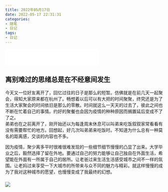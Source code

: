 ```yaml
---
title: 2022年05月17日
date: 2022-05-17 22:31:31
categories:
- 随笔
- 日记
tags:
- 日记
---
```


<iframe frameborder="no" border="0" marginwidth="0" marginheight="0" width=298 height=52 src="//music.163.com/outchain/player?type=2&id=1846568891&auto=1&height=32"></iframe>

## 离别难过的思绪总是在不经意间发生  

今天又一位好友离开了，回忆过往的日子是那么的短暂。仿佛就是在前几天一起聚会，得知大家原来都在杭州了。畅想着以后可以有大把的时间聚聚，终究还是为了生活大家聚会的时间依旧是那么的零散。时间就这么一天天的过去了，彼此之间也不断在忙着自己的事情。约好的聚餐也会因为疫情的种种原因而搁置延后变成不了了之。  
弟弟也在之前离开了，刚开始还以为每逢周末休息可以叫弟来吃饭叙叙家常看看有没有需要帮忙的地方。回想起，好几次叫弟弟来吃饭时。不知道为什么总有一种莫名的距离感，交谈的内容也不多。




因为疫情，聚少离多平时很难很难发现的一些细节细节慢慢的凸显了出来。大学毕业之后，毅然选择了留在外地。要通过自己的努力能够让自己独自在外面生活，希望能在外面有一所属于自己的居所。让老爸过来生活生活感受城市之间不一样的氛围。让老妈过来享受一下大城市的所带来与众不同的魅力与精彩。就这样慢慢的成为了我对这种城市的愿望，也慢慢变成了我最终的幻想。

### 

![](https://feizhufanfan.oss-cn-hangzhou.aliyuncs.com/blog/P20409-135150.jpg)
